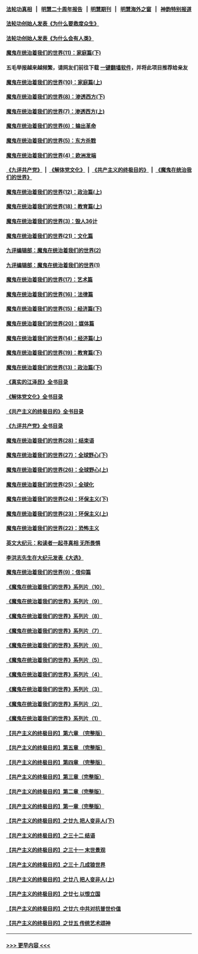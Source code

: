 #### [法轮功真相](https://github.com/gfw-breaker/truth/blob/master/README.md?t=0) &nbsp;&nbsp;|&nbsp;&nbsp; [明慧二十周年报告](https://github.com/gfw-breaker/mh-reports/blob/master/README.md?t=0) &nbsp;&nbsp;|&nbsp;&nbsp;[明慧期刊](https://github.com/gfw-breaker/mh-qikan) &nbsp;&nbsp;|&nbsp;&nbsp; [明慧海外之窗](https://github.com/gfw-breaker/mh-news/blob/master/README.md?t=0) &nbsp;&nbsp;|&nbsp;&nbsp; [神韵特别报道](https://github.com/gfw-breaker/mh-news/blob/master/shenyun.md?t=0)
#### [法轮功创始人发表《为什么要救度众生》](../pages/nsc422/n13975246.md?t=06171543) 
#### [法轮功创始人发表《为什么会有人类》](../pages/nsc422/n13912117.md?t=06171543) 
#### [魔鬼在统治着我们的世界(11)：家庭篇(下)](../pages/nsc422/n10440961.md?t=06171543) 
#### 五毛举报越来越频繁，请网友们前往下载 [一键翻墙软件](https://github.com/gfw-breaker/ssr-accounts)，并将此项目推荐给亲友
#### [魔鬼在统治着我们的世界(10)：家庭篇(上)](../pages/nsc422/n10435448.md?t=06171543) 
#### [魔鬼在统治着我们的世界(8)：渗透西方(下)](../pages/nsc422/n10429603.md?t=06171543) 
#### [魔鬼在统治着我们的世界(7)：渗透西方(上)](../pages/nsc422/n10426013.md?t=06171543) 
#### [魔鬼在统治着我们的世界(6)：输出革命](../pages/nsc422/n10421536.md?t=06171543) 
#### [魔鬼在统治着我们的世界(5)：东方杀戮](../pages/nsc422/n10417707.md?t=06171543) 
#### [魔鬼在统治着我们的世界(4)：欧洲发端](../pages/nsc422/n10414890.md?t=06171543) 
#### [《九评共产党》](https://github.com/begood0513/9ping.md/blob/master/README.md) &nbsp;|&nbsp; [《解体党文化》](../../../../jtdwh.md/blob/master/README.md)  &nbsp;|&nbsp; [《共产主义的终极目的》](../../../../gczydzjmd.md/blob/master/README.md) &nbsp;|&nbsp; [《魔鬼在统治我们的世界》](../../../../mgztzwmdsj.md/blob/master/README.md) 
#### [魔鬼在统治着我们的世界(12)：政治篇(上)](../pages/nsc422/n10444576.md?t=06171543) 
#### [魔鬼在统治着我们的世界(18)：教育篇(上)](../pages/nsc422/n10526970.md?t=06171543) 
#### [魔鬼在统治着我们的世界(3)：毁人36计](../pages/nsc422/n10411583.md?t=06171543) 
#### [魔鬼在统治着我们的世界(21)：文化篇](../pages/nsc422/n10597706.md?t=06171543) 
#### [九评编辑部：魔鬼在统治着我们的世界(2)](../pages/nsc422/n10410036.md?t=06171543) 
#### [九评编辑部：魔鬼在统治着我们的世界(1)](../pages/nsc422/n10406825.md?t=06171543) 
#### [魔鬼在统治着我们的世界(17)：艺术篇](../pages/nsc422/n10499093.md?t=06171543) 
#### [魔鬼在统治着我们的世界(16)：法律篇](../pages/nsc422/n10485969.md?t=06171543) 
#### [魔鬼在统治着我们的世界(15)：经济篇(下)](../pages/nsc422/n10469975.md?t=06171543) 
#### [魔鬼在统治着我们的世界(20)：媒体篇](../pages/nsc422/n10586579.md?t=06171543) 
#### [魔鬼在统治着我们的世界(14)：经济篇(上)](../pages/nsc422/n10457370.md?t=06171543) 
#### [魔鬼在统治着我们的世界(19)：教育篇(下)](../pages/nsc422/n10564808.md?t=06171543) 
#### [魔鬼在统治着我们的世界(13)：政治篇(下)](../pages/nsc422/n10448270.md?t=06171543) 
#### [《真实的江泽民》全书目录](../pages/nsc422/n13721399.md?t=06171543) 
#### [《解体党文化》全书目录](../pages/nsc422/n13721157.md?t=06171543) 
#### [《共产主义的终极目的》全书目录](../pages/nsc422/n13721048.md?t=06171543) 
#### [《九评共产党》全书目录](../pages/nsc422/n13708085.md?t=06171543) 
#### [魔鬼在统治着我们的世界(28)：结束语](../pages/nsc422/n10936246.md?t=06171543) 
#### [魔鬼在统治着我们的世界(27)：全球野心(下)](../pages/nsc422/n10928319.md?t=06171543) 
#### [魔鬼在统治着我们的世界(26)：全球野心(上)](../pages/nsc422/n10900318.md?t=06171543) 
#### [魔鬼在统治着我们的世界(25)：全球化](../pages/nsc422/n10788205.md?t=06171543) 
#### [魔鬼在统治着我们的世界(24)：环保主义(下)](../pages/nsc422/n10695307.md?t=06171543) 
#### [魔鬼在统治着我们的世界(23)：环保主义(上)](../pages/nsc422/n10688613.md?t=06171543) 
#### [魔鬼在统治着我们的世界(22)：恐怖主义](../pages/nsc422/n10614727.md?t=06171543) 
#### [英文大纪元：和读者一起寻真相 无所畏惧](../pages/nsc422/n12542027.md?t=06171543) 
#### [李洪志先生在大纪元发表《大选》](../pages/nsc422/n12534746.md?t=06171543) 
#### [魔鬼在统治着我们的世界(9)：信仰篇](../pages/nsc422/n10432159.md?t=06171543) 
#### [《魔鬼在统治着我们的世界》系列片（10）](../pages/nsc422/n12292670.md?t=06171543) 
#### [《魔鬼在统治着我们的世界》系列片（9）](../pages/nsc422/n12290859.md?t=06171543) 
#### [《魔鬼在统治着我们的世界》系列片（8）](../pages/nsc422/n12287445.md?t=06171543) 
#### [《魔鬼在统治着我们的世界》系列片（7）](../pages/nsc422/n12283425.md?t=06171543) 
#### [《魔鬼在统治着我们的世界》系列片（6）](../pages/nsc422/n12282314.md?t=06171543) 
#### [《魔鬼在统治着我们的世界》系列片（5）](../pages/nsc422/n12281419.md?t=06171543) 
#### [《魔鬼在统治着我们的世界》系列片（4）](../pages/nsc422/n12274024.md?t=06171543) 
#### [《魔鬼在统治着我们的世界》系列片（3）](../pages/nsc422/n12271322.md?t=06171543) 
#### [《魔鬼在统治着我们的世界》系列片（2）](../pages/nsc422/n12269049.md?t=06171543) 
#### [《魔鬼在统治着我们的世界》系列片（1）](../pages/nsc422/n12267575.md?t=06171543) 
#### [【共产主义的终极目的】第六章 （完整版）](../pages/nsc422/n11428913.md?t=06171543) 
#### [【共产主义的终极目的】第五章 （完整版）](../pages/nsc422/n11428912.md?t=06171543) 
#### [【共产主义的终极目的】第四章 （完整版）](../pages/nsc422/n11428907.md?t=06171543) 
#### [【共产主义的终极目的】第三章（完整版）](../pages/nsc422/n11428848.md?t=06171543) 
#### [【共产主义的终极目的】第二章（完整版）](../pages/nsc422/n11428831.md?t=06171543) 
#### [【共产主义的终极目的】第一章（完整版）](../pages/nsc422/n11417651.md?t=06171543) 
#### [【共产主义的终极目的】之廿九 把人变非人(下)](../pages/nsc422/n11344140.md?t=06171543) 
#### [【共产主义的终极目的】之三十二 结语](../pages/nsc422/n11360535.md?t=06171543) 
#### [【共产主义的终极目的】之三十一 末世景观](../pages/nsc422/n11351129.md?t=06171543) 
#### [【共产主义的终极目的】之三十 几成狼世界](../pages/nsc422/n11348280.md?t=06171543) 
#### [【共产主义的终极目的】之廿八 把人变非人(上)](../pages/nsc422/n11340492.md?t=06171543) 
#### [【共产主义的终极目的】之廿七 以恨立国](../pages/nsc422/n11336944.md?t=06171543) 
#### [【共产主义的终极目的】之廿六 中共对抗普世价值](../pages/nsc422/n11324785.md?t=06171543) 
#### [【共产主义的终极目的】之廿五 传统艺术颂神](../pages/nsc422/n11296396.md?t=06171543) 

----
#### [ >>> 更早内容 <<< ](../indexes/nsc422-earlier.md)

